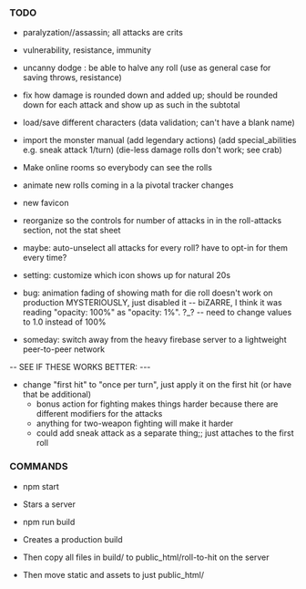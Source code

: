
### TODO

- paralyzation//assassin; all attacks are crits
- vulnerability, resistance, immunity
- uncanny dodge : be able to halve any roll
  (use as general case for saving throws, resistance)

- fix how damage is rounded down and added up; should be rounded down for each attack and show up as such in the subtotal

- load/save different characters
  (data validation; can't have a blank name)

- import the monster manual
  (add legendary actions)
  (add special_abilities e.g. sneak attack 1/turn)
  (die-less damage rolls don't work; see crab)

- Make online rooms so everybody can see the rolls

- animate new rolls coming in a la pivotal tracker changes

- new favicon

- reorganize so the controls for number of attacks in in the roll-attacks section, not the stat sheet

- maybe: auto-unselect all attacks for every roll? have to opt-in for them every time?
- setting: customize which icon shows up for natural 20s

- bug: animation fading of showing math for die roll doesn't work on production MYSTERIOUSLY, just disabled it
  -- biZARRE, I think it was reading "opacity: 100%" as "opacity: 1%". ?_?
  -- need to change values to 1.0 instead of 100%

- someday: switch away from the heavy firebase server to a lightweight peer-to-peer network


-- SEE IF THESE WORKS BETTER: ---
- change "first hit" to "once per turn", just apply it on the first hit (or have that be additional)
	- bonus action for fighting makes things harder because there are different modifiers for the attacks
	- anything for two-weapon fighting will make it harder
	- could add sneak attack as a separate thing;; just attaches to the first roll

### COMMANDS

- npm start
- Stars a server

- npm run build
- Creates a production build
- Then copy all files in build/ to public_html/roll-to-hit on the server
- Then move static and assets to just public_html/
